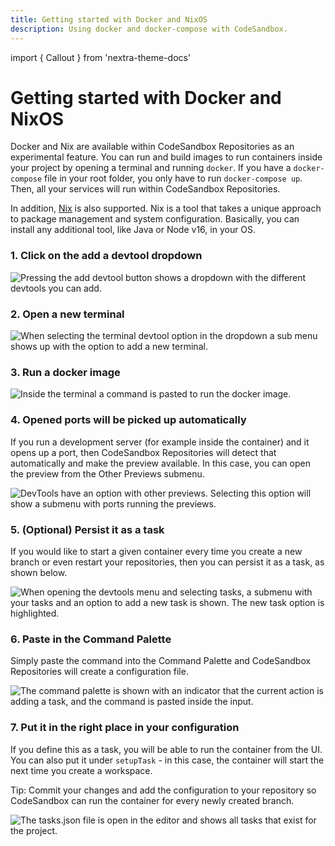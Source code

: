 ```yaml
---
title: Getting started with Docker and NixOS
description: Using docker and docker-compose with CodeSandbox.
---
```


import { Callout } from 'nextra-theme-docs'

# Getting started with Docker and NixOS

Docker and Nix are available within CodeSandbox Repositories as an experimental feature. You can run and build images to run containers inside your project by opening a terminal and running `docker`. If you have a `docker-compose` file in your root folder, you only have to run `docker-compose up`. Then, all your services will run within CodeSandbox Repositories.

In addition, [Nix](https://nixos.org/) is also supported. Nix is a tool that takes a unique approach to package management and system configuration. Basically, you can install any additional tool, like Java or Node v16, in your OS.

### 1. Click on the add a devtool dropdown

![Pressing the add devtool button shows a dropdown with the different devtools you can add.](https://images.tango.us/public/screenshot_2cd6a519-514d-48d2-b75d-2a88f700d38c.png?crop=focalpoint&fit=crop&fp-x=0.8471&fp-y=0.0160&fp-z=3.2192&w=1200&ar=3892%3A3008)

### 2. Open a new terminal

![When selecting the terminal devtool option in the dropdown a sub menu shows up with the option to add a new terminal.](https://images.tango.us/public/screenshot_1e72d8f1-3ea5-4219-941b-98bbd2e25c2a.png?crop=focalpoint&fit=crop&fp-x=0.9399&fp-y=0.1509&fp-z=3.0619&w=1200&ar=3892%3A3008)

### 3. Run a docker image

![Inside the terminal a command is pasted to run the docker image.](https://images.tango.us/public/screenshot_e4ebb65d-2dc2-4560-84eb-df5d1296dfcb.png?crop=focalpoint&fit=crop&fp-x=0.7255&fp-y=0.2595&fp-z=1.9255&w=1200&ar=3892%3A3008)

### 4. Opened ports will be picked up automatically

If you run a development server (for example inside the container) and it opens up a port, then CodeSandbox Repositories will detect that automatically and make the preview available. In this case, you can open the preview from the Other Previews submenu.

![DevTools have an option with other previews. Selecting this option will show a submenu with ports running the previews.](https://www.notion.so/image/https%3A%2F%2Fs3-us-west-2.amazonaws.com%2Fsecure.notion-static.com%2F3a225439-9c75-4f67-a1f6-5946a097e3d8%2FUntitled.png?table=block&id=2c4272cf-8620-4bd5-a722-c5aaa5ddc2e4)

### 5. (Optional) Persist it as a task

If you would like to start a given container every time you create a new branch or even restart your repositories, then you can persist it as a task, as shown below.

![When opening the devtools menu and selecting tasks, a submenu with your tasks and an option to add a new task is shown. The new task option is highlighted.](https://images.tango.us/public/screenshot_57812431-5034-451d-b6f6-9c41ee4a4d96.png?crop=focalpoint&fit=crop&fp-x=0.9399&fp-y=0.2041&fp-z=3.0619&w=1200&ar=3892%3A3008)

### 6. Paste in the Command Palette

Simply paste the command into the Command Palette and CodeSandbox Repositories will create a configuration file.

![The command palette is shown with an indicator that the current action is adding a task, and the command is pasted inside the input.](https://images.tango.us/public/screenshot_3378f1fc-cc81-4028-ab1a-fb206716d182.png?crop=focalpoint&fit=crop&fp-x=0.5000&fp-y=0.1577&fp-z=1.6881&w=1200&ar=3892%3A3008)

### 7. Put it in the right place in your configuration

If you define this as a task, you will be able to run the container from the UI. You can also put it under `setupTask` - in this case, the container will start the next time you create a workspace.

<Callout emoji="⭑">
Tip: Commit your changes and add the configuration to your repository so CodeSandbox can run the container for every newly created branch.
</Callout>

![The tasks.json file is open in the editor and shows all tasks that exist for the project.](https://images.tango.us/public/screenshot_d470cb2e-7005-4caa-bcb6-218c104eb298.png?crop=focalpoint&fit=crop&fp-x=0.3920&fp-y=0.5279&fp-z=1.0592&w=1200&ar=3892%3A3008)